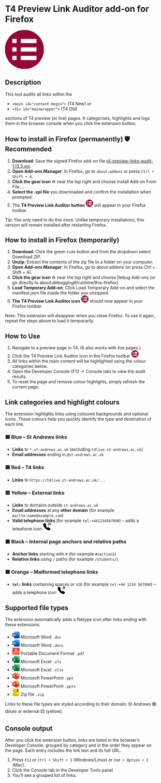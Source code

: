 # T4 Preview Link Auditor add-on for Firefox

<img src="icon128.png" alt="xls" width="128">


## Description

This tool audits all links within the

* `<main id="content-begin">` (T4 New) or
* `<div id="mainwrapper">` (T4 Old)

sections of T4 preview (or live) pages. It categorises, highlights and logs them in the browser console when you click the extension button.


## How to install in Firefox (permanently) 🛡️ Recommended

1. **Download**: Save the signed Firefox add-on file <a href="t4-preview-links-audit-1.13.3.xpi">t4-preview-links-audit-1.13.3.xpi</a>.
2. **Open Add-ons Manager**: In Firefox, go to `about:addons` or press `Ctrl + Shift + A`.
3. **Click the gear icon** ⚙️ near the top right and choose Install Add-on From File….
4. **Select the .xpi file** you downloaded and confirm the installation when prompted.
5. The **T4 Preview Link Auditor button** <img src="icon48.png" alt="xls" width="24"> will appear in your Firefox toolbar.

Tip: You only need to do this once. Unlike temporary installations, this version will remain installed after restarting Firefox.


## How to install in Firefox (temporarily)

1. **Download**: Click the green `Code` button and from the dropdown select Download ZIP.
2. **Unzip**: Extract the contents of the zip file to a folder on your computer.
3. **Open Add-ons Manager**: In Firefox, go to about:addons (or press Ctrl + Shift + A).
4. **Click the gear icon** ⚙️ near the top right and choose Debug Add-ons (or go directly to about:debugging#/runtime/this-firefox).
5. **Load Temporary Add-on**: Click Load Temporary Add-on and select the manifest.json file inside the folder you unzipped.
6. **The T4 Preview Link Auditor icon** <img src="icon48.png" alt="xls" width="24"> should now appear in your Firefox toolbar.

Note: This extension will disappear when you close Firefox. To use it again, repeat the steps above to load it temporarily.


## How to Use

1. Navigate to a preview page in T4. (It also works with live pages.)
2. Click the T4 Preview Link Auditor icon in the Firefox toolbar <img src="icon48.png" alt="icon" width="24">
3. All links within the main content will be highlighted using the colour categories below.
4. Open the Developer Console (F12 → Console tab) to view the audit results.
5. To reset the page and remove colour highlights, simply refresh the current page.

## Link categories and highlight colours

The extension highlights links using coloured backgrounds and optional icons. These colours help you quickly identify the type and destination of each link.

### 🟦 Blue – St Andrews links

* **Links** to `*.st-andrews.ac.uk` (excluding `t4live.st-andrews.ac.uk`)
* **Email addresses** ending in `@st-andrews.ac.uk`

### 🟥 Red – T4 links

* **Links** to `https://t4live.st-andrews.ac.uk/...`

### 🟨 Yellow – External links

* **Links** to domains outside `st-andrews.ac.uk`
* **Email addresses** at any **other domain** (for example `mailto:name@example.com`)
* **Valid telephone links** (for example `tel:+441234567890`) – adds a telephone icon <img src="icons/tel.png" alt="telephone" width="24">

### ⬛ Black – Internal page anchors and relative paths

* **Anchor links** starting with `#` (for example `#section2`)
* **Relative links** using `/` paths (for example `/students/`)

### 🟧 Orange – Malformed telephone links

* **`tel:` links** containing spaces or `%20` (for example `tel:+44 1234 567890`) – adds a telephone icon <img src="icons/tel.png" alt="telephone" width="24">


## Supported file types

The extension automatically adds a filetype icon after links ending with these extensions:

* <img src="icons/doc.png" alt="doc" width="24"> Microsoft Word `.doc`
* <img src="icons/doc.png" alt="doc" width="24"> Microsoft Word `.docx`
* <img src="icons/pdf.png" alt="pdf" width="24"> Portable Document Format `.pdf`
* <img src="icons/xls.png" alt="xls" width="24"> Microsoft Excel `.xls`
* <img src="icons/xls.png" alt="xlsx" width="24"> Microsoft Excel `.xlsx`
* <img src="icons/ppt.png" alt="ppt" width="24"> Microsoft PowerPoint `.ppt`
* <img src="icons/ppt.png" alt="ppt" width="24"> Microsoft PowerPoint `.pptx`
* <img src="icons/zip.png" alt="zip" width="24"> Zip file `.zip`

Links to these file types are styled according to their domain: St Andrews 🟦 (blue) or external 🟨 (yellow).


## Console output

After you click the extension button, links are listed in the browser’s Developer Console, grouped by category and in the order they appear on the page. Each entry includes the link text and its full URL.

1. Press `F12` or `Ctrl + Shift + I` (Windows/Linux) or `Cmd + Option + I` (Mac).
2. Click the Console tab in the Developer Tools panel.
3. You’ll see a grouped list of links.
